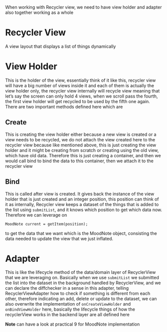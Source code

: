 When working with Recycler view, we need to have view holder and adapter also together working as a
whole

# Recycler View

A view layout that displays a list of things dynamically

# View Holder

This is the holder of the view, essentially think of it like this, recycler view will have a big
number of views inside it and each of them is actually the view holder only, the recycler view
internally will recycle view meaning that let’s say the screen can only hold 4 views, when we scroll
pass the fourth, the first view holder will get recycled to be used by the fifth one again. There
are two important methods defined here which are

## Create

This is creating the view holder either because a new view is created or a view needs to be
recycled, we do not attach the view created here to the recycler view because like mentioned above,
this is just creating the view holder and it might be creating from scratch or creating using the
old view, which have old data. Therefore this is just creating a container, and then we would call
bind to bind the data to this container, then we attach it to the recycler view

## Bind

This is called after view is created. It gives back the instance of the view holder that is just
created and an integer position, this position can think of it as internally, Recycler view keeps a
dataset of the things that is added to the list using `submitList`, and it knows which position to
get which data now. Therefore we can leverage on

```
MoodNote current = getItem(position);
```

to get the data that we want which is the MoodNote object, consisting the data needed to update the
view that we just inflated.

# Adapter

This is like the lifecycle method of the data/domain layer of RecyclerView that we are leveraging
on. Basically when we use `submitList` we submitted the list into the dataset in the background
handled by RecyclerView, and we can declare the diffchecker in a sense in this adapter, telling
RecyclerViewAdapter how to check if something is different from each other, therefore indicating an
add, delete or update to the dataset, we can also overwrite the implementation
of `onCreateViewHolder` and `onBindViewHolder` here, basically the lifecycle things of how the
recyclerView works in the backend layer are all defined here

**Note** can have a look at practical 9 for MoodNote implementation